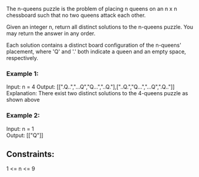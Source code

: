 The n-queens puzzle is the problem of placing n queens on an n x n chessboard such that no two queens attack each other.

Given an integer n, return all distinct solutions to the n-queens puzzle. You may return the answer in any order.

Each solution contains a distinct board configuration of the n-queens' placement, where 'Q' and '.' both indicate a queen and an empty space, respectively.

 

### Example 1:


Input: n = 4
Output: [[".Q..","...Q","Q...","..Q."],["..Q.","Q...","...Q",".Q.."]]  
Explanation: There exist two distinct solutions to the 4-queens puzzle as shown above  
### Example 2:  

Input: n = 1  
Output: [["Q"]]  
 

## Constraints:  

1 <= n <= 9   
